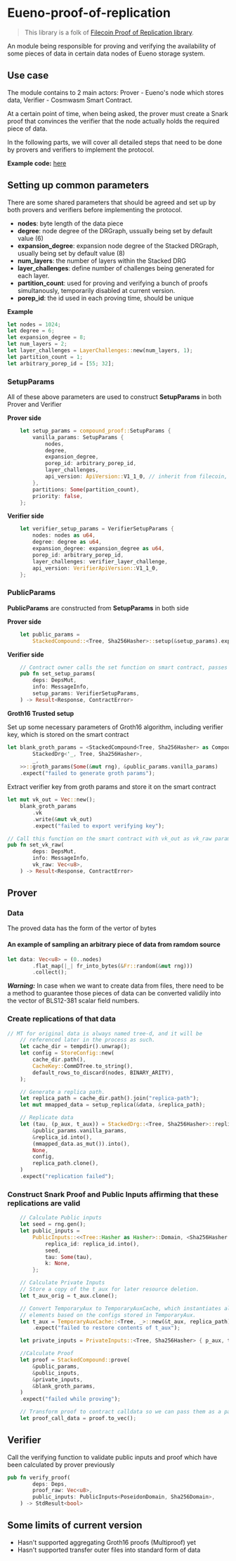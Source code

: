 # Eueno-proof-of-replication

> This library is a folk of [Filecoin Proof of Replication library](https://github.com/filecoin-project/rust-fil-proofs/tree/master/storage-proofs-porep).

An module being responsible for proving and verifying the availability of some pieces of data in certain data nodes of Eueno storage system.

## Use case

The module contains to 2 main actors: Prover - Eueno's node which stores data, Verifier - Cosmwasm Smart Contract.

At a certain point of time, when being asked, the prover must create a Snark proof that convinces the verifier that the node actually holds the required piece of data.

In the following parts, we will cover all detailed steps that need to be done by provers and verifiers to implement the protocol.

**Example code:** [here](https://github.com/ziden-dev/eueno-proof-of-replication/blob/contracts-with-tests/exps/src/main.rs) 

## Setting up common parameters

There are some shared parameters that should be agreed and set up by both provers and verifiers before implementing the protocol.

* **nodes**: byte length of the data piece
* **degree**: node degree of the DRGraph, ussually being set by default value (6)
* **expansion_degree**: expansion node degree of the Stacked DRGraph, usually being set by default value (8)
* **num_layers**: the number of layers within the Stacked DRG
* **layer_challenges**: define number of challenges being generated for each layer.
* **partition_count**: used for proving and verifying a bunch of proofs simultanously, temporarily disabled at current version.
* **porep_id**: the id used in each proving time, should be unique

**Example**

```rust
let nodes = 1024;
let degree = 6;
let expansion_degree = 8;
let num_layers = 2;
let layer_challenges = LayerChallenges::new(num_layers, 1);
let partition_count = 1;
let arbitrary_porep_id = [55; 32];
```

### SetupParams
All of these above parameters are used to construct **SetupParams** in both Prover and Verifier

**Prover side**

```rust
    let setup_params = compound_proof::SetupParams {
        vanilla_params: SetupParams {
            nodes,
            degree,
            expansion_degree,
            porep_id: arbitrary_porep_id,
            layer_challenges,
            api_version: ApiVersion::V1_1_0, // inherit from filecoin, should be removed later
        },
        partitions: Some(partition_count),
        priority: false,
    };
```

**Verifier side**

```rust
    let verifier_setup_params = VerifierSetupParams {
        nodes: nodes as u64,
        degree: degree as u64,
        expansion_degree: expansion_degree as u64,
        porep_id: arbitrary_porep_id,
        layer_challenges: verifier_layer_challenge,
        api_version: VerifierApiVersion::V1_1_0,
    };
```

### PublicParams

**PublicParams** are constructed from **SetupParams** in both side

**Prover side**

```rust
    let public_params =
        StackedCompound::<Tree, Sha256Hasher>::setup(&setup_params).expect("setup failed");
```

**Verifier side**

```rust
    // Contract owner calls the set function on smart contract, passes the setup_params as a parameter
    pub fn set_setup_params(
        deps: DepsMut,
        info: MessageInfo,
        setup_params: VerifierSetupParams,
    ) -> Result<Response, ContractError>
```

**Groth16 Trusted setup**

Set up some necessary parameters of Groth16 algorithm, including verifier key, which is stored on the smart contract
```rust
let blank_groth_params = <StackedCompound<Tree, Sha256Hasher> as CompoundProof<
        StackedDrg<'_, Tree, Sha256Hasher>,
        _,
    >>::groth_params(Some(&mut rng), &public_params.vanilla_params)
    .expect("failed to generate groth params");
```

Extract verifier key from groth params and store it on the smart contract
```rust
let mut vk_out = Vec::new();
    blank_groth_params
        .vk
        .write(&mut vk_out)
        .expect("failed to export verifying key");

// Call this function on the smart contract with vk_out as vk_raw parameter
pub fn set_vk_raw(
        deps: DepsMut,
        info: MessageInfo,
        vk_raw: Vec<u8>,
    ) -> Result<Response, ContractError>
```

## Prover

### Data

The proved data has the form of the vertor of bytes

#### An example of sampling an arbitrary piece of data from ramdom source

```rust
let data: Vec<u8> = (0..nodes)
        .flat_map(|_| fr_into_bytes(&Fr::random(&mut rng)))
        .collect();
```

***Warning:*** In case when we want to create data from files, there need to be a method to guarantee those pieces of data can be converted validily into the vector of BLS12-381 scalar field numbers.

### Create replications of that data
```rust
// MT for original data is always named tree-d, and it will be
    // referenced later in the process as such.
    let cache_dir = tempdir().unwrap();
    let config = StoreConfig::new(
        cache_dir.path(),
        CacheKey::CommDTree.to_string(),
        default_rows_to_discard(nodes, BINARY_ARITY),
    );

    // Generate a replica path.
    let replica_path = cache_dir.path().join("replica-path");
    let mut mmapped_data = setup_replica(&data, &replica_path);

    // Replicate data
    let (tau, (p_aux, t_aux)) = StackedDrg::<Tree, Sha256Hasher>::replicate(
        &public_params.vanilla_params,
        &replica_id.into(),
        (mmapped_data.as_mut()).into(),
        None,
        config,
        replica_path.clone(),
    )
    .expect("replication failed");
```

### Construct Snark Proof and Public Inputs affirming that these replications are valid

```rust
    // Calculate Public inputs
    let seed = rng.gen();
    let public_inputs =
        PublicInputs::<<Tree::Hasher as Hasher>::Domain, <Sha256Hasher as Hasher>::Domain> {
            replica_id: replica_id.into(),
            seed,
            tau: Some(tau),
            k: None,
        };

    // Calculate Private Inputs
    // Store a copy of the t_aux for later resource deletion.
    let t_aux_orig = t_aux.clone();

    // Convert TemporaryAux to TemporaryAuxCache, which instantiates all
    // elements based on the configs stored in TemporaryAux.
    let t_aux = TemporaryAuxCache::<Tree, _>::new(&t_aux, replica_path)
        .expect("failed to restore contents of t_aux");

    let private_inputs = PrivateInputs::<Tree, Sha256Hasher> { p_aux, t_aux };

    //Calculate Proof
    let proof = StackedCompound::prove(
        &public_params,
        &public_inputs,
        &private_inputs,
        &blank_groth_params,
    )
    .expect("failed while proving");

    // Transform proof to contract calldata so we can pass them as a parameter into the verifying function
    let proof_call_data = proof.to_vec();
```

## Verifier

Call the verifying function to validate public inputs and proof which have been calculated by prover previously

```rust
pub fn verify_proof(
        deps: Deps,
        proof_raw: Vec<u8>,
        public_inputs: PublicInputs<PoseidonDomain, Sha256Domain>,
    ) -> StdResult<bool>
```

## Some limits of current version

* Hasn't supported aggregating Groth16 proofs (Multiproof) yet
* Hasn't supported transfer outer files into standard form of data

